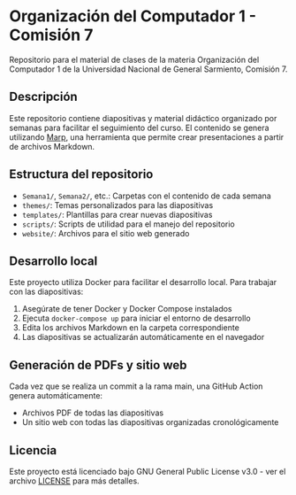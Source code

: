 # Organización del Computador 1 - Comisión 7

Repositorio para el material de clases de la materia Organización del Computador 1 de la Universidad Nacional de General Sarmiento, Comisión 7.

## Descripción

Este repositorio contiene diapositivas y material didáctico organizado por semanas para facilitar el seguimiento del curso. El contenido se genera utilizando [Marp](https://marp.app/), una herramienta que permite crear presentaciones a partir de archivos Markdown.

## Estructura del repositorio

- `Semana1/`, `Semana2/`, etc.: Carpetas con el contenido de cada semana
- `themes/`: Temas personalizados para las diapositivas
- `templates/`: Plantillas para crear nuevas diapositivas
- `scripts/`: Scripts de utilidad para el manejo del repositorio
- `website/`: Archivos para el sitio web generado

## Desarrollo local

Este proyecto utiliza Docker para facilitar el desarrollo local. Para trabajar con las diapositivas:

1. Asegúrate de tener Docker y Docker Compose instalados
2. Ejecuta `docker-compose up` para iniciar el entorno de desarrollo
3. Edita los archivos Markdown en la carpeta correspondiente
4. Las diapositivas se actualizarán automáticamente en el navegador

## Generación de PDFs y sitio web

Cada vez que se realiza un commit a la rama main, una GitHub Action genera automáticamente:

- Archivos PDF de todas las diapositivas
- Un sitio web con todas las diapositivas organizadas cronológicamente

## Licencia

Este proyecto está licenciado bajo GNU General Public License v3.0 - ver el archivo [LICENSE](LICENSE) para más detalles.
